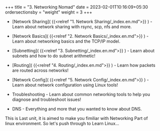 +++
title = "3. Networking Nomad"
date = 2023-02-01T10:16:09+05:30
ordersectionsby = "weight"
weight = 3
+++

* [Network Sharing]( {{<relref "1. Network Sharing/_index.en.md">}} ) - Learn about network sharing with rsync, scp, nfs and more.

* [Network Basics]( {{<relref "2. Network Basics/_index.en.md">}} ) - Learn about networking basics and the TCP/IP model.

* [Subnetting]( {{<relref "3. Subnetting/_index.en.md">}} ) - Learn about subnets and how to do subnet arithmetic!

* [Routing]( {{<relref "4. Routing/_index.en.md">}} ) - Learn how packets are routed across networks!

* [Network Config]( {{<relref "5. Network Config/_index.en.md">}} ) - Learn about network configuration using Linux tools!

* Troubleshooting - Learn about common networking tools to help you diagnose and troubleshoot issues!

* DNS - Everything and more that you wanted to know about DNS.

This is Last unit, it is aimed to make you fimiliar with Networking Part of linux environment. So let's push through to Learn Linux... 
